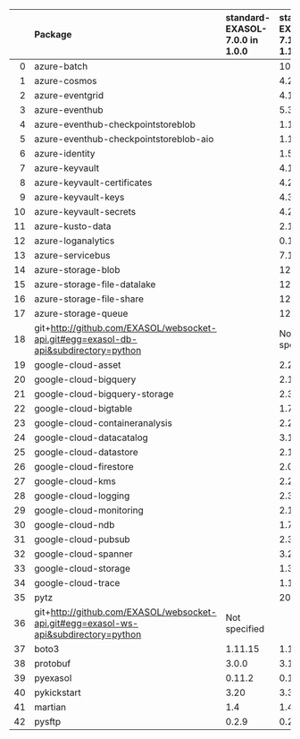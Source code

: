 |    | Package                                                                              | standard-EXASOL-7.0.0 in 1.0.0     | standard-EXASOL-7.1.0 in 1.1.0     | Status   |
|---:|:-------------------------------------------------------------------------------------|:--------------|:--------------|:---------|
|  0 | azure-batch                                                                          |               | 10.0.0        | NEW      |
|  1 | azure-cosmos                                                                         |               | 4.2.0         | NEW      |
|  2 | azure-eventgrid                                                                      |               | 4.1.0         | NEW      |
|  3 | azure-eventhub                                                                       |               | 5.3.1         | NEW      |
|  4 | azure-eventhub-checkpointstoreblob                                                   |               | 1.1.3         | NEW      |
|  5 | azure-eventhub-checkpointstoreblob-aio                                               |               | 1.1.3         | NEW      |
|  6 | azure-identity                                                                       |               | 1.5.0         | NEW      |
|  7 | azure-keyvault                                                                       |               | 4.1.0         | NEW      |
|  8 | azure-keyvault-certificates                                                          |               | 4.2.1         | NEW      |
|  9 | azure-keyvault-keys                                                                  |               | 4.3.1         | NEW      |
| 10 | azure-keyvault-secrets                                                               |               | 4.2.0         | NEW      |
| 11 | azure-kusto-data                                                                     |               | 2.1.0         | NEW      |
| 12 | azure-loganalytics                                                                   |               | 0.1.0         | NEW      |
| 13 | azure-servicebus                                                                     |               | 7.1.0         | NEW      |
| 14 | azure-storage-blob                                                                   |               | 12.8.0        | NEW      |
| 15 | azure-storage-file-datalake                                                          |               | 12.3.0        | NEW      |
| 16 | azure-storage-file-share                                                             |               | 12.4.1        | NEW      |
| 17 | azure-storage-queue                                                                  |               | 12.1.5        | NEW      |
| 18 | git+http://github.com/EXASOL/websocket-api.git#egg=exasol-db-api&subdirectory=python |               | Not specified | NEW      |
| 19 | google-cloud-asset                                                                   |               | 2.2.0         | NEW      |
| 20 | google-cloud-bigquery                                                                |               | 2.13.1        | NEW      |
| 21 | google-cloud-bigquery-storage                                                        |               | 2.3.0         | NEW      |
| 22 | google-cloud-bigtable                                                                |               | 1.7.0         | NEW      |
| 23 | google-cloud-containeranalysis                                                       |               | 2.2.1         | NEW      |
| 24 | google-cloud-datacatalog                                                             |               | 3.1.0         | NEW      |
| 25 | google-cloud-datastore                                                               |               | 2.1.0         | NEW      |
| 26 | google-cloud-firestore                                                               |               | 2.0.2         | NEW      |
| 27 | google-cloud-kms                                                                     |               | 2.2.0         | NEW      |
| 28 | google-cloud-logging                                                                 |               | 2.3.0         | NEW      |
| 29 | google-cloud-monitoring                                                              |               | 2.1.0         | NEW      |
| 30 | google-cloud-ndb                                                                     |               | 1.7.3         | NEW      |
| 31 | google-cloud-pubsub                                                                  |               | 2.3.0         | NEW      |
| 32 | google-cloud-spanner                                                                 |               | 3.2.0         | NEW      |
| 33 | google-cloud-storage                                                                 |               | 1.36.2        | NEW      |
| 34 | google-cloud-trace                                                                   |               | 1.1.0         | NEW      |
| 35 | pytz                                                                                 |               | 2021.1        | NEW      |
| 36 | git+http://github.com/EXASOL/websocket-api.git#egg=exasol-ws-api&subdirectory=python | Not specified |               | REMOVED  |
| 37 | boto3                                                                                | 1.11.15       | 1.17.33       | UPDATED  |
| 38 | protobuf                                                                             | 3.0.0         | 3.15.6        | UPDATED  |
| 39 | pyexasol                                                                             | 0.11.2        | 0.18.1        | UPDATED  |
| 40 | pykickstart                                                                          | 3.20          | 3.32          | UPDATED  |
| 41 | martian                                                                              | 1.4           | 1.4           |          |
| 42 | pysftp                                                                               | 0.2.9         | 0.2.9         |          |
